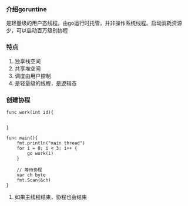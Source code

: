 ### 介绍goruntine
是轻量级的用户态线程，由go运行时托管，并非操作系统线程。启动消耗资源少，可以启动百万级别协程

### 特点
1. 独享栈空间
2. 共享堆空间
3. 调度由用户控制
4. 是轻量级的线程，是逻辑态

### 创建协程
```
func work(int id){

	
}

func main(){
	fmt.println("main thread")
	for i = 0; i < 3; i++ {
		go work(i)
	}

	// 等待协程
	var ch byte
	fmt.Scan(&ch)
}
```
1. 如果主线程结束，协程也会结束